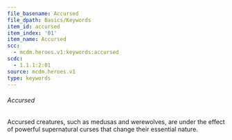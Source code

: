 ```yaml
---
file_basename: Accursed
file_dpath: Basics/Keywords
item_id: accursed
item_index: '01'
item_name: Accursed
scc:
  - mcdm.heroes.v1:keywords:accursed
scdc:
  - 1.1.1:2:01
source: mcdm.heroes.v1
type: keywords
---
```


###### Accursed

Accursed creatures, such as medusas and werewolves, are under the effect of powerful supernatural curses that change their essential nature.
